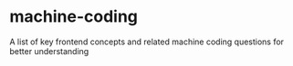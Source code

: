 # machine-coding
A list of key frontend concepts and related machine coding questions for better understanding
